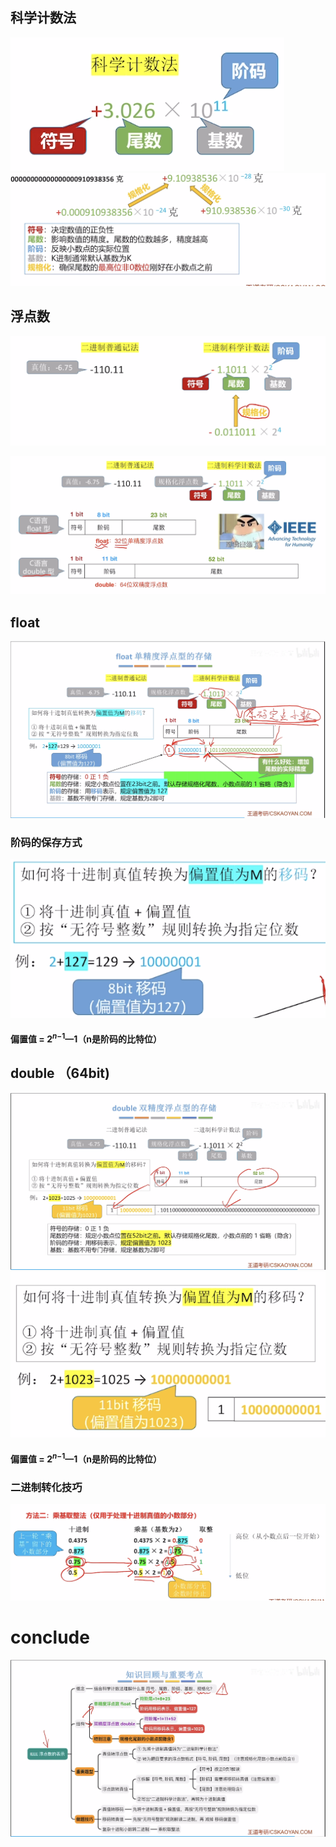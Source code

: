 

## 科学计数法
![输入图片说明](/imgs/2025-08-04/6woiaIutcc4PygFo.png)
![输入图片说明](/imgs/2025-08-04/aaLaqsduDRBOnaU5.png)

## 浮点数
![输入图片说明](/imgs/2025-08-04/nj7aXfGvoSRZYFn6.png)

![输入图片说明](/imgs/2025-08-04/RqnxalD6WRL4I05z.png)
## float
![输入图片说明](/imgs/2025-08-04/54VkyqpFNS8sMgJH.png)
### 阶码的保存方式
![输入图片说明](/imgs/2025-08-04/yKdUAhONGsLGaWmp.png)
#### 偏置值	=	2$^n$$^-$$^1$—1（n是阶码的比特位）

## double （64bit)
![输入图片说明](/imgs/2025-08-04/2xXggVSccur8t9uk.png)
![输入图片说明](/imgs/2025-08-04/6x1GRyG4qtHsxm4t.png)
#### 偏置值	=	2$^n$$^-$$^1$—1（n是阶码的比特位）

### 二进制转化技巧
![输入图片说明](/imgs/2025-08-04/CNrduMJ53Sjhx7eE.png)

# conclude
![输入图片说明](/imgs/2025-08-04/ipMuUDNC8q5OXNxn.png)
<!--stackedit_data:
eyJoaXN0b3J5IjpbNjY2NDU0MDExXX0=
-->